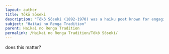 ```yaml
---
layout: author
title: Tōkō Sōseki
description: "Tōkō Sōseki (1892-1970) was a haiku poet known for engaging with themes of nature and spirituality, drawing on the Haikai no Renga tradition as he explored the connection between humans and the natural environment."
subject: "Haikai no Renga Tradition"
parent: Haikai no Renga Tradition
permalink: /Haikai no Renga Tradition/Tōkō Sōseki/
---
```


does this matter?
